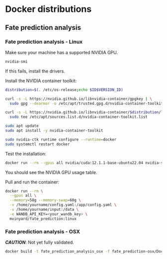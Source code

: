 # Docker distributions

## Fate prediction analysis


### Fate prediction analysis - Linux

Make sure your machine has a supported NVIDIA GPU.
```bash
nvidia-smi
```
If this fails, install the drivers.

Install the NVIDIA container toolkit:
```bash
distribution=$(. /etc/os-release;echo $ID$VERSION_ID)

curl -s -L https://nvidia.github.io/libnvidia-container/gpgkey | \
  sudo gpg --dearmor -o /etc/apt/trusted.gpg.d/nvidia-container-toolkit.gpg

curl -s -L https://nvidia.github.io/libnvidia-container/$distribution/libnvidia-container.list | \
  sudo tee /etc/apt/sources.list.d/nvidia-container-toolkit.list

sudo apt update
sudo apt install -y nvidia-container-toolkit

sudo nvidia-ctk runtime configure --runtime=docker
sudo systemctl restart docker
```

Test the installation:
```bash
docker run --rm --gpus all nvidia/cuda:12.1.1-base-ubuntu22.04 nvidia-smi
```
You should see the NVIDIA GPU usage table.

Pull and run the container:
```bash
docker run --rm \
  --gpus all \
  --memory=58g --memory-swap=60g \
  -v /home/yourname/config.yaml:/app/config.yaml \
  -v /home/yourname/input:/data \
  -e WANDB_API_KEY=<your_wandb_key> \
  mvinyard/fate_prediction:linux
```


### Fate prediction analysis - OSX

***CAUTION***: Not yet fully validated.

```bash
docker build -t fate_prediction_analysis_osx -f fate_prediction-osx/Dockerfile .
```
